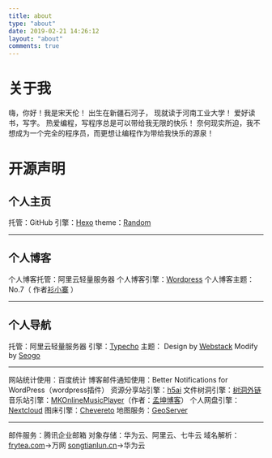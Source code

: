 ```yaml
---
title: about
type: "about"
date: 2019-02-21 14:26:12
layout: "about"
comments: true
---
```


# 关于我
嗨，你好！我是宋天伦！
出生在新疆石河子，
现就读于河南工业大学！
爱好读书，写字。
热爱编程，写程序总是可以带给我无限的快乐！
奈何现实所迫，我不想成为一个完全的程序员，而更想让编程作为带给我快乐的源泉！

# 开源声明
## 个人主页
托管：GitHub 
引擎：[Hexo](https://hexo.io/zh-cn/ "Random")
theme：[Random](https://github.com/stiekel/hexo-theme-random "Random")
***
## 个人博客
个人博客托管：阿里云轻量服务器 
个人博客引擎：[Wordpress](https://cn.wordpress.org/ "Wordpress") 
个人博客主题： No.7（ 作者[衫小寨](http://qzhai.net/ "衫小寨") ） 
***
## 个人导航
托管：阿里云轻量服务器 
引擎：[Typecho](http://typecho.org/ "Typecho") 
主题： 
Design by [Webstack](http://webstack.cc/ "Webstack") 
Modify by [Seogo](https://www.seogo.me/ "Seogo")  
***
网站统计使用：百度统计 
博客邮件通知使用：Better Notifications for WordPress（wordpress插件）
资源分享站引擎：[h5ai](https://larsjung.de/h5ai/ "h5ai")
文件树洞引擎：[树洞外链](https://yun.aoaoao.me/ "树洞外链")
音乐站引擎：[MKOnlineMusicPlayer](https://github.com/mengkunsoft/MKOnlineMusicPlayer "MKOnlineMusicPlayer")（作者：[孟坤博客](https://mkblog.cn/ "孟坤博客")）
个人网盘引擎：[Nextcloud](https://nextcloud.com/ "Nextcloud") 
图床引擎：[Chevereto](https://chevereto.com/ "Chevereto") 
地图服务：[GeoServer](http://geoserver.org/ "GeoServer")
***
邮件服务：腾讯企业邮箱 
对象存储：华为云、阿里云、七牛云 
域名解析：
[frytea.com](https://frytea.com)→万网 
[songtianlun.cn](https://songtianlun.cn)→华为云